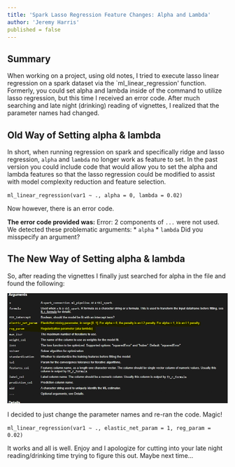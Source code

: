 ```yaml
---
title: 'Spark Lasso Regression Feature Changes: Alpha and Lambda'
author: 'Jeremy Harris'
published = false
---
```


## Summary
When working on a project, using old notes, I tried to execute lasso linear regression on a spark dataset via the `ml_linear_regression' function. Formerly, you could set alpha and lambda inside of the command to utilize lasso regression, but this time I received an error code. After much searching and late night (drinking) reading of vignettes, I realized that the parameter names had changed.

## Old Way of Setting alpha & lambda
In short, when running regression on spark and specifically ridge and lasso regression, `alpha` and `lambda` no longer work as feature to set. In the past version you could include code that would allow you to set the alpha and lambda features so that the lasso regression could be modified to assist with model complexity reduction and feature selection.

```{r, eval = FALSE}
ml_linear_regression(var1 ~ ., alpha = 0, lambda = 0.02)
```

Now however, there is an error code. 

**The error code provided was:**
Error: 2 components of `...` were not used. We detected these problematic arguments: * `alpha` * `lambda` Did you misspecify an argument?

## The New Way of Setting alpha & lambda
So, after reading the vignettes I finally just searched for alpha in the file and found the following: 

![vignette](/images/lasso-lambda_alpha.png)

I decided to just change the parameter names and re-ran the code. Magic!

```{r, eval = FALSE}
ml_linear_regression(var1 ~ ., elastic_net_param = 1, reg_param = 0.02)
```

It works and all is well. Enjoy and I apologize for cutting into your late night reading/drinking time trying to figure this out. Maybe next time...
